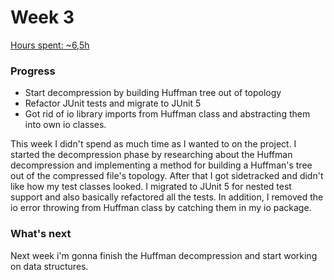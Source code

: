# Week 3

[Hours spent: ~6,5h](<https://github.com/Darake/zip-zop/blob/master/documentation/timesheet.md#week-3>)

### Progress

* Start decompression by building Huffman tree out of topology
* Refactor JUnit tests and migrate to JUnit 5
* Got rid of io library imports from Huffman class and abstracting them into own io classes.

This week I didn't spend as much time as I wanted to on the project. I started the decompression phase by researching about the Huffman decompression and implementing a method for building a Huffman's tree out of the compressed file's topology. After that I got sidetracked and didn't like how my test classes looked. I migrated to JUnit 5 for nested test support and also basically refactored all the tests. In addition, I removed the io error throwing from Huffman class by catching them in my io package.



### What's next

Next week i'm gonna finish the Huffman decompression and start working on data structures.
